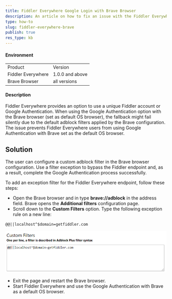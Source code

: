```yaml
---
title: Fiddler Everywhere Google Login with Brave Browser
description: An article on how to fix an issue with the Fiddler Everywhere Google authentication and the Brave browser
type: how-to
slug: fiddler-everywhere-brave
publish: true
res_type: kb
---
```



#### Environment

|   |   |
|---|---|
| Product  | Version |
| Fiddler Everywhere |  1.0.0 and above  |
| Brave Browser | all versions |

#### Description

Fiddler Everywhere provides an option to use a unique Fiddler account or Google Authentication. When using the Google Authentication option with the Brave browser (set as default OS browser), the fallback might fail silently due to the default adblock filters applied by the Brave configuration. The issue prevents Fiddler Everywhere users from using Google Authentication with Brave set as the default OS browser.

## Solution

The user can configure a custom adblock filter in the Brave browser configuration. Use a filter exception to bypass the Fiddler endpoint and, as a result, complete the Google Authentication process successfully.

To add an exception filter for the Fiddler Everywhere endpoint, follow these steps:

- Open the Brave browser and in type **brave://adblock** in the address field. Brave opens the **Additional filters** configuration page.
- Scroll down to the **Custom Filters** option. Type the following exception rule on a new line:
```
@@||localhost^$domain=getfiddler.com
```
![Brave custom adblock filters](../images/kb/brave/brave-custom-filter.png)
- Exit the page and restart the Brave browser.
- Start Fiddler Everywhere and use the Google Authentication with Brave as a default OS browser.

